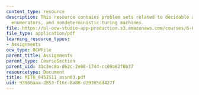 ```yaml
---
content_type: resource
description: This resource contains problem sets related to decidable and recognizable,
  enumerators, and nondeterministic turing machines.
file: https://ol-ocw-studio-app-production.s3.amazonaws.com/courses/6-045j-automata-computability-and-complexity-spring-2011/93966aaa2853f16c8a80d29305dd427f_MIT6_045JS11_assn03.pdf
file_type: application/pdf
learning_resource_types:
- Assignments
ocw_type: OCWFile
parent_title: Assignments
parent_type: CourseSection
parent_uid: 31c3ec8a-d62c-2e08-1744-cc09a62f0b37
resourcetype: Document
title: MIT6_045JS11_assn03.pdf
uid: 93966aaa-2853-f16c-8a80-d29305dd427f
---
```

